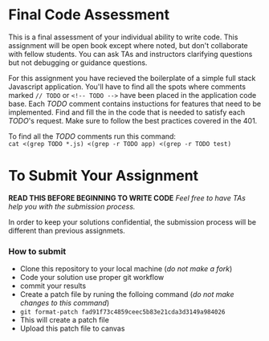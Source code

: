 # Final Code Assessment

This is a final assessment of your individual ability to write code. This assignment will be open book except where noted, but don't collaborate with fellow students. You can ask TAs and instructors clarifying questions but not debugging or guidance questions.

For this assignment you have recieved the boilerplate of a simple full stack Javascript application. You'll have to find all the spots where comments marked `// TODO` or `<!-- TODO -->` have been placed in the application code base. Each _TODO_ comment contains instuctions for features that need to be implemented. Find and fill the in the code that is needed to satisfy each _TODO_'s request. Make sure to follow the best practices covered in the 401.

To find all the _TODO_ comments run this command:  
`cat <(grep TODO *.js) <(grep -r TODO app) <(grep -r TODO test)` 

# To Submit Your Assignment
**READ THIS BEFORE BEGINNING TO WRITE CODE**
_Feel free to have TAs help you with the submission process._

In order to keep your solutions confidential, the submission process will be different than previous assignmets.

### How to submit
* Clone this repository to your local machine (_do not make a fork_)
* Code your solution use proper git workflow
 * commit your results
* Create a patch file by runing the folloing command (_do not make changes to this command_)
 * `git format-patch fad91f73c4859ceec5b83e21cda3d3149a984026`
 * This will create a patch file
* Upload this patch file to canvas
